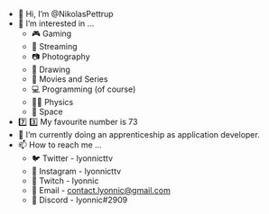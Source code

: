 - 👋 Hi, I’m @NikolasPettrup
- 👀 I’m interested in ...
  - 🎮 Gaming
  - 🔴 Streaming
  - 📷 Photography
  - 🎨 Drawing
  - 🎥 Movies and Series
  - 💻 Programming (of course)
  - 👨‍🔬 Physics
  - 🌌 Space
- 7️⃣ 3️⃣ My favourite number is 73
- 🌱 I’m currently doing an apprenticeship as application developer.
- 📫 How to reach me ...
  - 🐦 Twitter - lyonnicttv
  - 📸 Instagram - lyonnicttv
  - 🔴 Twitch - lyonnic
  - 📧 Email - contact.lyonnic@gmail.com
  - 👾 Discord - lyonnic#2909
